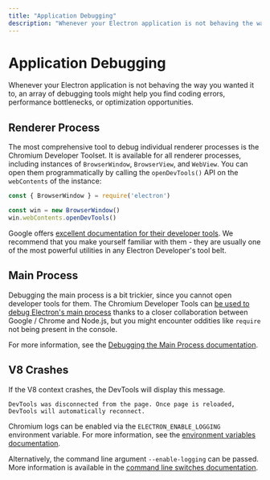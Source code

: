 ```yaml
---
title: "Application Debugging"
description: "Whenever your Electron application is not behaving the way you wanted it to, an array of debugging tools might help you find coding errors, performance bottlenecks, or optimization opportunities."
---
```


# Application Debugging

Whenever your Electron application is not behaving the way you wanted it to,
an array of debugging tools might help you find coding errors, performance
bottlenecks, or optimization opportunities.

## Renderer Process

The most comprehensive tool to debug individual renderer processes is the
Chromium Developer Toolset. It is available for all renderer processes,
including instances of `BrowserWindow`, `BrowserView`, and `WebView`. You
can open them programmatically by calling the `openDevTools()` API on the
`webContents` of the instance:

```javascript
const { BrowserWindow } = require('electron')

const win = new BrowserWindow()
win.webContents.openDevTools()
```

Google offers [excellent documentation for their developer tools][devtools].
We recommend that you make yourself familiar with them - they are usually one
of the most powerful utilities in any Electron Developer's tool belt.

## Main Process

Debugging the main process is a bit trickier, since you cannot open
developer tools for them. The Chromium Developer Tools can [be used
to debug Electron's main process][node-inspect] thanks to a closer collaboration
between Google / Chrome and Node.js, but you might encounter oddities like
`require` not being present in the console.

For more information, see the [Debugging the Main Process documentation][main-debug].

[node-inspect]: https://nodejs.org/en/docs/inspector/
[devtools]: https://developer.chrome.com/devtools
[main-debug]: ./debugging-main-process.md

## V8 Crashes

If the V8 context crashes, the DevTools will display this message.

`DevTools was disconnected from the page. Once page is reloaded, DevTools will automatically reconnect.`

Chromium logs can be enabled via the `ELECTRON_ENABLE_LOGGING` environment variable. For more information, see the [environment variables documentation](../api/environment-variables.md#electron_enable_logging).

Alternatively, the command line argument `--enable-logging` can be passed. More information is available in the [command line switches documentation](../api/command-line-switches.md#--enable-logging).
